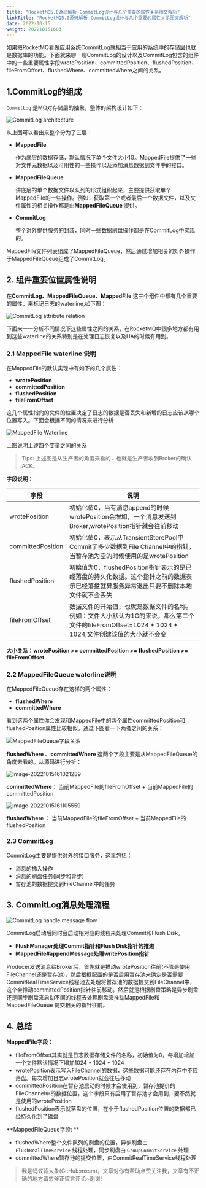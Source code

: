 ```yaml
---
title: "RocketMQ5.0源码解析-CommitLog设计与几个重要的属性关系图文解析"
linkTitle: "RocketMQ5.0源码解析-CommitLog设计与几个重要的属性关系图文解析"
date: 2022-10-15
weight: 202210151603
---
```


如果把RocketMQ看做应用系统CommitLog就相当于应用的系统中的存储层也就是数据库的功能。下面就来聊一聊CommitLog的设计以及CommitLog包含的组件中的一些重要属性字段wrotePosition、committedPosition、flushedPosition、fileFromOffset、flushedWhere、committedWhere之间的关系。

## 1.CommitLog的组成

`CommitLog` 是MQ对存储层的抽象，整体的架构设计如下：

![CommitLog architecture](https://raw.githubusercontent.com/mxsm/picture/main/rocketmq5/store/commitlog/CommitLog%20architecture.png)

从上图可以看出来整个分为了三层：

- **MappedFile**

  作为底层的数据存储，默认情况下单个文件大小1G。MappedFile提供了一些对文件元数据以及可用性的一些操作以及添加消息数据到文件中的接口。

- **MappedFileQueue**

  讲底层的单个数据文件以队列的形式组织起来，主要提供获取单个MappedFile的一些操作。例如：获取第一个或者最后一个数据文件，以及文件属性的相关操作都是由**MappedFileQueue** 提供。

- **CommitLog**

  整个对外提供服务的封装，同时一些数据刷盘操作都是在CommitLog中实现的。

MappedFile文件列表组成了MappedFileQueue，然后通过增加相关的对外操作于MappedFileQueue组成了CommitLog。

## 2. 组件重要位置属性说明

在**CommitLog、MappedFileQueue、MappedFile** 这三个组件中都有几个重要的属性，来标记日志的waterline,如下图：

![CommitLog attribute relation](https://raw.githubusercontent.com/mxsm/picture/main/rocketmq5/store/commitlog/CommitLog%20attribute%20relation.png)

下面来一一分析不同情况下这些属性之间的关系，在RocketMQ中很多地方都有用到这些waterline的关系特别是在处理日志恢复以及HA的时候有用到。

### 2.1 MappedFile waterline 说明

在MappedFile的默认实现中有如下的几个属性：

- **wrotePosition**
- **committedPosition**
- **flushedPosition**
- **fileFromOffset**

这几个属性指向的文件的位置决定了日志的数据是否丢失和新增的日志应该从哪个位置写入。下面会根据不同的情况来进行分析

![MappedFile Waterline](https://raw.githubusercontent.com/mxsm/picture/main/rocketmq5/store/commitlog/MappedFile%20Waterline.png)

上图说明上述四个变量之间的关系

> Tips: 上述图是从生产者的角度来看的，也就是生产者收到Broker的确认ACK。

**字段说明：**

| 字段              | 说明                                                         |
| ----------------- | ------------------------------------------------------------ |
| wrotePosition     | 初始化值0，当有消息append的时候wrotePosition会增加，一个消息发送到Broker,wrotePosition指针就会往前移动 |
| committedPosition | 初始化值0，表示从TransientStorePool中Commit了多少数据到File Channel中的指针，当暂存池为空的时候使用的是wrotePosition |
| flushedPosition   | 初始值为0，flushedPosition指针表示的是已经落盘的持久化数据。这个指针之前的数据表示已经落盘就算服务异常退出只要不删除本地文件就不会丢失 |
| fileFromOffset    | 数据文件的开始值，也就是数据文件的名称。例如：文件大小默认为1G的来说，那么第二个文件的fileFromOffset=1024 * 1024 * 1024,文件创建该值的大小就不会变 |

**大小关系：wrotePosition >= committedPosition >= flushedPosition >= fileFromOffset**

### 2.2 MappedFileQueue waterline说明

在MappedFileQueue存在这样的两个属性：

- **flushedWhere**
- **committedWhere**

看到这两个属性你会发现和MappedFile中的两个属性committedPosition和flushedPosition属性比较相似。通过下图看一下两者之间的关系：

![MappedFileQueue字段关系](https://raw.githubusercontent.com/mxsm/picture/main/rocketmq5/store/commitlog/MappedFileQueue%E5%AD%97%E6%AE%B5%E5%85%B3%E7%B3%BB.png)

**flushedWhere** 、**committedWhere** 这两个字段主要是从MappedFileQueue的角度去看的。从源码进行分析：

![image-20221015161021289](https://raw.githubusercontent.com/mxsm/picture/main/rocketmq5/store/commitlog/image-20221015161021289.png)

**committedWhere：**  当前MappedFile的fileFromOffset + 当前MappedFile的committedPosition

![image-20221015161105559](https://raw.githubusercontent.com/mxsm/picture/main/rocketmq5/store/commitlog/image-20221015161105559.png)

**flushedWhere ：**  当前MappedFile的fileFromOffset + 当前MappedFile的flushedPosition

### 2.3 CommitLog

CommitLog主要是提供对外的接口服务，这里包括：

- 消息的插入操作
- 消息的刷盘任务(同步和异步)
- 暂存池的数据提交到FileChannel中的任务

## 3. CommitLog消息处理流程

![CommitLog handle message flow](https://raw.githubusercontent.com/mxsm/picture/main/rocketmq5/store/commitlog/CommitLog%20handle%20message%20flow.png)

CommitLog启动后同时会启动相对应的线程来处理Commit和Flush Disk。

- **FlushManager处理Commit指针和Flush Disk指针的推进**
- **MappedFile#appendMessage处理writePosition指针**

Producer发送消息给Broker后，首先就是推动wrotePosition往前(不管是使用FileChannel还是暂存池)，然后根据配置的是否启用暂存池来确定是否需要CommitRealTimeService线程池去处理将暂存池的数据提交到FileChannel中，这个会推动committedPosition指针往前移动。然后就是根据刷盘策略是异步刷盘还是同步刷盘来启动不同的线程去处理刷盘来推动MappedFile和MappedFileQueue 提交相关的指针往前。

## 4. 总结

**MappedFile字段：**

- fileFromOffset其实就是日志数据存储文件的名称，初始值为0，每增加增加一个文件默认情况下增加1024 * 1024 * 1024
- wrotePosition表示写入FileChannel的数据，这些数据可能还存在内存中不应落盘。每次增加日志wrotePosition就会往后移动
- committedPosition在暂存池启动的时候才会使用到，暂存池提价的FileChannel中的数据位置，这个字段只有启用了暂存池才会用到，要不然就是使用的wrotePosition
- flushedPosition表示就落盘的位置，在小于flushedPosition位置的数据都已经持久化到了磁盘

**MappedFileQueue字段: **

- flushedWhere整个文件队列的刷盘的位置，异步刷盘由 `FlushRealTimeService` 线程处理，同步刷盘由 `GroupCommitService` 处理
- committedWhere暂存池的提交位置，由CommitRealTimeService线程处理

> 我是蚂蚁背大象(GitHub:mxsm)，文章对你有帮助点赞关注我，文章有不正确的地方请您斧正留言评论~谢谢!